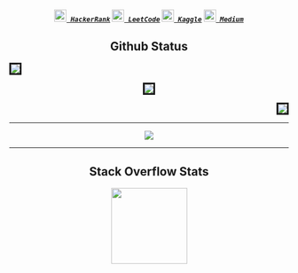 
<h5 align="center">
  <code><a href="https://www.hackerrank.com/sahinadirhan" title="HackerRank Profile"><img width="22" src="https://cdn.iconscout.com/icon/free/png-256/hackerrank-3628823-3030100.png"> HackerRank</a></code>
  <code><a href="https://leetcode.com/creatornadiran/" title="Leetcode Profile"><img width="22" src="https://cdn.iconscout.com/icon/free/png-512/leetcode-3628885-3030025.png"> LeetCode</a></code>
  <code><a href="https://www.kaggle.com/nadirhanahin" title="Kaggle Profile"><img width="22" src="https://cdn3.iconfinder.com/data/icons/logos-and-brands-adobe/512/189_Kaggle-512.png"> Kaggle</a></code>
<code><a href="https://medium.com/@sahinadirhan" title="Medium Profile"><img width="22" src="https://cdn2.iconfinder.com/data/icons/social-media-2285/512/1_Medium_colored_svg-1024.png"> Medium</a></code>
</h5>
<div align="center"> 

	
## Github Status
</div>

<p align='left'><img style="border-style:solid" src="https://github-readme-stats.vercel.app/api?username=creatornadiran&count_private=true&theme=radical"/></p>
<p align='center'><img  style="border-style:solid" src="https://github-readme-streak-stats.herokuapp.com/?user=creatornadiran&theme=radical"/></p>
<p align='right'><img style="border-style:solid" src = "https://github-readme-stats.vercel.app/api/top-langs/?username=creatornadiran&theme=radical&hide=jupyter%20notebook&layout=compact&langs_count=8"/></p>

<div align="center"> 
	
---
	
![](https://activity-graph.herokuapp.com/graph?username=creatornadiran&theme=react-dark&hide_border=true&area=true)
	
---
	
## Stack Overflow Stats

[<img height="137px" src="https://stackoverflow-card.vercel.app/?userID=14572352&theme=dracula"/>][stackoverflow]
	
	
[stackoverflow]: https://stackoverflow.com/users/14572352/nadirhan
